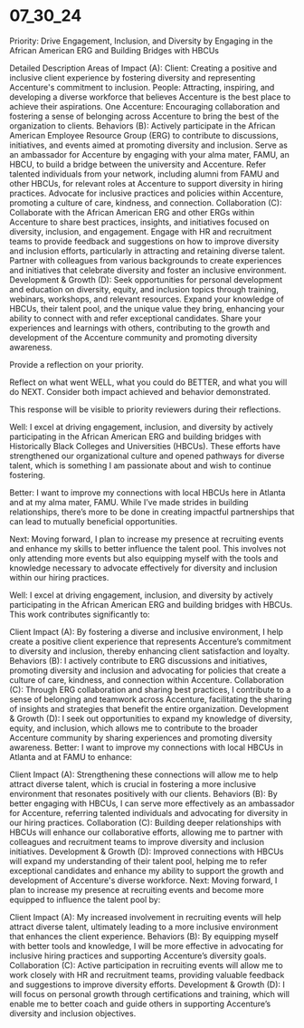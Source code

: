 # 07_30_24

Priority: Drive Engagement, Inclusion, and Diversity by Engaging in the African American ERG and Building Bridges with HBCUs

Detailed Description
Areas of Impact (A): Client: Creating a positive and inclusive client experience by fostering diversity and representing Accenture's commitment to inclusion. People: Attracting, inspiring, and developing a diverse workforce that believes Accenture is the best place to achieve their aspirations. One Accenture: Encouraging collaboration and fostering a sense of belonging across Accenture to bring the best of the organization to clients.
Behaviors (B): Actively participate in the African American Employee Resource Group (ERG) to contribute to discussions, initiatives, and events aimed at promoting diversity and inclusion. Serve as an ambassador for Accenture by engaging with your alma mater, FAMU, an HBCU, to build a bridge between the university and Accenture. Refer talented individuals from your network, including alumni from FAMU and other HBCUs, for relevant roles at Accenture to support diversity in hiring practices. Advocate for inclusive practices and policies within Accenture, promoting a culture of care, kindness, and connection.
Collaboration (C): Collaborate with the African American ERG and other ERGs within Accenture to share best practices, insights, and initiatives focused on diversity, inclusion, and engagement. Engage with HR and recruitment teams to provide feedback and suggestions on how to improve diversity and inclusion efforts, particularly in attracting and retaining diverse talent. Partner with colleagues from various backgrounds to create experiences and initiatives that celebrate diversity and foster an inclusive environment.
Development & Growth (D): Seek opportunities for personal development and education on diversity, equity, and inclusion topics through training, webinars, workshops, and relevant resources. Expand your knowledge of HBCUs, their talent pool, and the unique value they bring, enhancing your ability to connect with and refer exceptional candidates. Share your experiences and learnings with others, contributing to the growth and development of the Accenture community and promoting diversity awareness.

Provide a reflection on your priority.

Reflect on what went WELL, what you could do BETTER, and what you will do NEXT. Consider both impact achieved and behavior demonstrated.


This response will be visible to priority reviewers during their reflections.

Well:
I excel at driving engagement, inclusion, and diversity by actively participating in the African American ERG and building bridges with Historically Black Colleges and Universities (HBCUs). These efforts have strengthened our organizational culture and opened pathways for diverse talent, which is something I am passionate about and wish to continue fostering.

Better:
I want to improve my connections with local HBCUs here in Atlanta and at my alma mater, FAMU. While I’ve made strides in building relationships, there’s more to be done in creating impactful partnerships that can lead to mutually beneficial opportunities.

Next:
Moving forward, I plan to increase my presence at recruiting events and enhance my skills to better influence the talent pool. This involves not only attending more events but also equipping myself with the tools and knowledge necessary to advocate effectively for diversity and inclusion within our hiring practices.

Well:
I excel at driving engagement, inclusion, and diversity by actively participating in the African American ERG and building bridges with HBCUs. This work contributes significantly to:

Client Impact (A): By fostering a diverse and inclusive environment, I help create a positive client experience that represents Accenture’s commitment to diversity and inclusion, thereby enhancing client satisfaction and loyalty.
Behaviors (B): I actively contribute to ERG discussions and initiatives, promoting diversity and inclusion and advocating for policies that create a culture of care, kindness, and connection within Accenture.
Collaboration (C): Through ERG collaboration and sharing best practices, I contribute to a sense of belonging and teamwork across Accenture, facilitating the sharing of insights and strategies that benefit the entire organization.
Development & Growth (D): I seek out opportunities to expand my knowledge of diversity, equity, and inclusion, which allows me to contribute to the broader Accenture community by sharing experiences and promoting diversity awareness.
Better:
I want to improve my connections with local HBCUs in Atlanta and at FAMU to enhance:

Client Impact (A): Strengthening these connections will allow me to help attract diverse talent, which is crucial in fostering a more inclusive environment that resonates positively with our clients.
Behaviors (B): By better engaging with HBCUs, I can serve more effectively as an ambassador for Accenture, referring talented individuals and advocating for diversity in our hiring practices.
Collaboration (C): Building deeper relationships with HBCUs will enhance our collaborative efforts, allowing me to partner with colleagues and recruitment teams to improve diversity and inclusion initiatives.
Development & Growth (D): Improved connections with HBCUs will expand my understanding of their talent pool, helping me to refer exceptional candidates and enhance my ability to support the growth and development of Accenture's diverse workforce.
Next:
Moving forward, I plan to increase my presence at recruiting events and become more equipped to influence the talent pool by:

Client Impact (A): My increased involvement in recruiting events will help attract diverse talent, ultimately leading to a more inclusive environment that enhances the client experience.
Behaviors (B): By equipping myself with better tools and knowledge, I will be more effective in advocating for inclusive hiring practices and supporting Accenture’s diversity goals.
Collaboration (C): Active participation in recruiting events will allow me to work closely with HR and recruitment teams, providing valuable feedback and suggestions to improve diversity efforts.
Development & Growth (D): I will focus on personal growth through certifications and training, which will enable me to better coach and guide others in supporting Accenture’s diversity and inclusion objectives.
